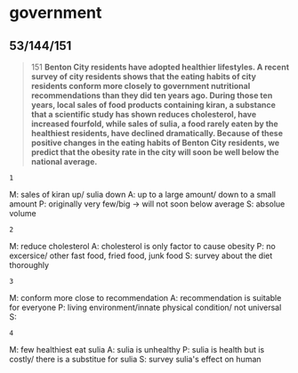 government
==========
53/144/151
-------------------
>151
>**Benton City residents have adopted healthier lifestyles. A recent survey of city residents shows that the eating habits of city residents conform more closely to government nutritional recommendations than they did ten years ago. During those ten years, local sales of food products containing kiran, a substance that a scientific study has shown reduces cholesterol, have increased fourfold, while sales of sulia, a food rarely eaten by the healthiest residents, have declined dramatically. Because of these positive changes in the eating habits of Benton City residents, we predict that the obesity rate in the city will soon be well below the national average.**

    1
M: sales of kiran up/ sulia down
A: up to a large amount/ down to a small amount
P: originally very few/big -> will not soon below average
S: absolue volume

    2
M: reduce cholesterol
A: cholesterol is only factor to cause obesity
P: no excersice/ other fast food, fried food, junk food
S: survey about the diet thoroughly

    3
M: conform more close to recommendation
A: recommendation is suitable for everyone
P: living environment/innate physical condition/ not universal
S:

    4
M: few healthiest eat sulia
A: sulia is unhealthy
P: sulia is health but is costly/ there is a substitue for sulia
S: survey sulia's effect on human
<!--stackedit_data:
eyJoaXN0b3J5IjpbMTA1MDUxNTcxOV19
-->